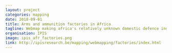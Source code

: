 ```yaml
---
layout: project
categories: mapping
date: 2018-09-01
title: Arms and ammunition factories in Africa
tagline: Webmap making africa's relatively unknown domestic defence industry explorable.
organisation: IPIS
image: ipis_afr_factories.png
link: http://ipisresearch.be/mapping/webmapping/factories/index.html
---
```

